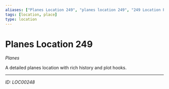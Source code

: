 ```yaml
---
aliases: ["Planes Location 249", "planes location 249", "249 Location Planes"]
tags: [location, place]
type: location
---
```


# Planes Location 249

*Planes*

A detailed planes location with rich history and plot hooks.

---
*ID: LOC00248*